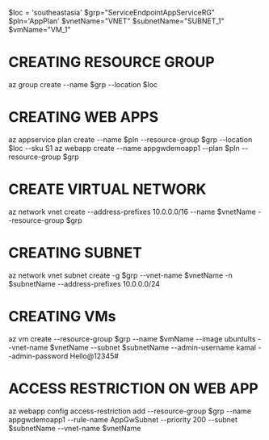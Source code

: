 $loc = 'southeastasia'
$grp="ServiceEndpointAppServiceRG"
$pln='AppPlan'
$vnetName="VNET"
$subnetName="SUBNET_1"
$vmName="VM_1"

# CREATING RESOURCE GROUP
az group create --name $grp --location $loc

# CREATING WEB APPS
az appservice plan create --name $pln --resource-group $grp --location $loc --sku S1
az webapp create --name appgwdemoapp1 --plan $pln --resource-group $grp

# CREATE VIRTUAL NETWORK
az network vnet create --address-prefixes 10.0.0.0/16 --name $vnetName --resource-group $grp

# CREATING SUBNET
az network vnet subnet create -g $grp --vnet-name $vnetName -n $subnetName --address-prefixes 10.0.0.0/24

# CREATING VMs
az vm create --resource-group $grp --name $vmName --image ubuntults --vnet-name $vnetName --subnet $subnetName --admin-username kamal --admin-password Hello@12345#

# ACCESS RESTRICTION ON WEB APP
az webapp config access-restriction add --resource-group $grp --name appgwdemoapp1 --rule-name AppGwSubnet --priority 200 --subnet $subnetName --vnet-name $vnetName